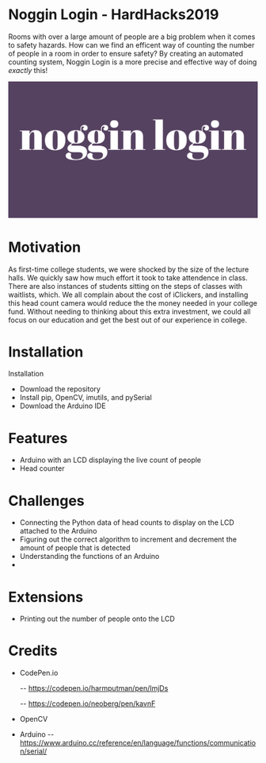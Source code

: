 # Noggin Login - HardHacks2019

Rooms with over a large amount of people are a big problem when it comes to safety hazards. How can we find an efficent way of counting the number of people in a room in order to ensure safety? By creating an automated counting system, Noggin Login is a more precise and effective way of doing *exactly* this!

![website](noggin-loggin.png)

# Motivation
As first-time college students, we were shocked by the size of the lecture halls. We quickly saw how much effort it took to take attendence in class. There are also instances of students sitting on the steps of classes with waitlists, which. We all complain about the cost of iClickers, and installing this head count camera would reduce the the money needed in your college fund. Without needing to thinking about this extra investment, we could all focus on our education and get the best out of our experience in college.

# Installation
Installation
- Download the repository
- Install pip, OpenCV, imutils, and pySerial
- Download the Arduino IDE

# Features
- Arduino with an LCD displaying the live count of people
- Head counter

# Challenges
- Connecting the Python data of head counts to display on the LCD attached to the Arduino
- Figuring out the correct algorithm to increment and decrement the amount of people that is detected
- Understanding the functions of an Arduino
- 

# Extensions
- Printing out the number of people onto the LCD

# Credits
- CodePen.io
  
  -- https://codepen.io/harmputman/pen/ImjDs
  
  -- https://codepen.io/neoberg/pen/kavnF
- OpenCV
  
- Arduino
  -- https://www.arduino.cc/reference/en/language/functions/communication/serial/
  

